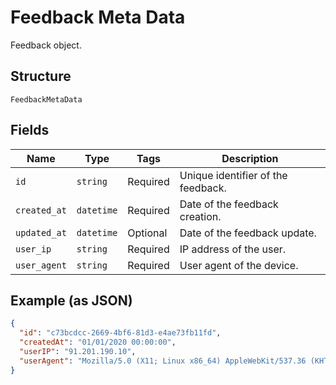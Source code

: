 
# Feedback Meta Data

Feedback object.

## Structure

`FeedbackMetaData`

## Fields

| Name | Type | Tags | Description |
|  --- | --- | --- | --- |
| `id` | `string` | Required | Unique identifier of the feedback. |
| `created_at` | `datetime` | Required | Date of the feedback creation. |
| `updated_at` | `datetime` | Optional | Date of the feedback update. |
| `user_ip` | `string` | Required | IP address of the user. |
| `user_agent` | `string` | Required | User agent of the device. |

## Example (as JSON)

```json
{
  "id": "c73bcdcc-2669-4bf6-81d3-e4ae73fb11fd",
  "createdAt": "01/01/2020 00:00:00",
  "userIP": "91.201.190.10",
  "userAgent": "Mozilla/5.0 (X11; Linux x86_64) AppleWebKit/537.36 (KHTML, like Gecko) Chrome/51.0.2704.103 Safari/537.36"
}
```

